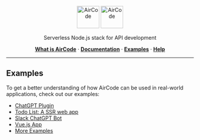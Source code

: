 <p align="center">
  <img src="https://user-images.githubusercontent.com/1651946/226529633-6a40a134-c783-42d0-8626-ba8a6e51f96e.png#gh-light-mode-only" height="60" style="max-width: 100%" alt="AirCode" />
  <img src="https://user-images.githubusercontent.com/1651946/226529630-9c331df6-b8c2-4429-be02-2a198bfe5ed3.png#gh-dark-mode-only" height="60" style="max-width: 100%" alt="AirCode" />
</p>

<p align="center">Serverless Node.js stack for API development</p>

<p align="center">
  <a href="https://aircode.io"><strong>What is AirCode</strong></a> ·
  <a href="https://docs.aircode.io"><strong>Documentation</strong></a> ·
  <a href="./examples/"><strong>Examples</strong></a> ·
  <a href="https://docs.aircode.io/help"><strong>Help</strong></a>
</p>

---

## Examples

To get a better understanding of how AirCode can be used in real-world applications, check out our examples:

- [ChatGPT Plugin](https://github.com/AirCodeLabs/aircode/tree/main/examples/chatgpt-plugin)
- [Todo List: A SSR web app](https://github.com/AirCodeLabs/aircode/tree/main/examples/todolist/)
- [Slack ChatGPT Bot](https://github.com/AirCodeLabs/aircode/tree/main/examples/slack-chatgpt-bot/)
- [Vue.js App](https://github.com/AirCodeLabs/aircode/tree/main/examples/vue3-app/)
- [More Examples](https://github.com/AirCodeLabs/aircode/tree/main/examples/)
